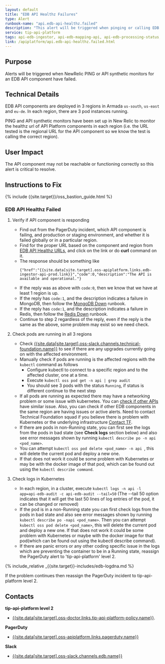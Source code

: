 ```yaml
---
layout: default
title: "EDB API Healthz Failures"
type: Alert
runbook-name: "api.edb-api-healthz.failed"
description: "This alert will be triggered when pinging or calling EDB APIs' healthz failed"
service: tip-api-platform
tags: api-edb-ingestor, api-edb-mapping-api, api-edb-processing-status, api-edb-audit
link: /apiplatform/api.edb-api-healthz.failed.html
---
```


## Purpose
Alerts will be triggered when NewRelic PING or API synthetic monitors for an EDB API component have failed.


## Technical Details
EDB API components are deployed in 3 regions in Armada `us-south`, `us-east` and `eu-de`. In each region, there are 3 pod instances running.

PING and API synthetic monitors have been set up in New Relic to monitor the healthz url of API Platform components in each region (i.e. the URL tested is the regional URL for the API component so we know the test is calling the correct region).

## User Impact
The API component may not be reachable or functioning correctly so this alert is critical to resolve.

## Instructions to Fix

{% include {{site.target}}/oss_bastion_guide.html %}

### EDB API Healthz Failed

1. Verify if API component is responding

    - Find out from the PagerDuty incident, which API component is failing, and production or staging environment, and whether it is failed globally or in a particular region.
    - Find for the proper URL based on the component and region from [EDB API Healthz URLs]({{site.baseurl}}/docs/runbooks/apiplatform/How_To/APIs_EDB_Healthz_Paths.html), and click on the link or do **curl** command on it.
    - The response should be something like  
      ```
      {"href":"{{site.data[site.target].oss-apiplatform.links.edb-ingestor-api-prod.link}}","code":0,"description":"The API is available and operational."}
      ```
    - If the reply was as above with `code:0`, then we know that we have at least 1 region is up.
    - If the reply has `code:1`, and the description indicates a failure in MongoDB, then follow the [MongoDB Down]({{site.baseurl}}/docs/runbooks/apiplatform/api.edb-mongodb.down.html) runbook.
    - If the reply has `code:1`, and the description indicates a failure in Redis, then follow the [Redis Down]({{site.baseurl}}/docs/runbooks/apiplatform/api.edb-redis.down.html) runbook.
    - Continue to step 2 regardless of the reply, even if the reply is the same as the above, some problem may exist so we need check.


2. Check pods are running in all 3 regions

    - Check [{{site.data[site.target].oss-slack.channels.technical-foundation.name}}]({{site.data[site.target].oss-slack.channels.technical-foundation.link}}) to see if there are any upgrades currently going on with the affected environment.  
    - Manually check if pods are running is the affected regions with the `kubectl` command as follows
        - Configure kubectl to connect to a specific region and to the affected cluster, one at a time.
        - Execute `kubectl oss pod get -n api | grep audit`
        - You should see 3 pods with the status `Running`, if status is different continue to the next step
    - If all pods are running as expected there may have a networking problem or some issue with kubernetes. You can [check if other APIs]({{site.baseurl}}/docs/runbooks/apiplatform/How_To/APIs_EDB_Healthz_Paths.html) have similar issue. Also, you can check if other EDB components in the same region are having issues or active alerts. Need to contact Technical Foundation squad if you believe there is problem with Kubernetes or the underlying infrastructure [Contact TF]({{site.baseurl}}/docs/runbooks/apiplatform/ibm/Contact_Technical_Foundation.html).
    - If there are pods in non-Running state, you can first see the logs from the pods in bad state (see **Check logs** section below) and also see error messages shown by running `kubectl describe po -n api <pod_name>`.  
    - You can attempt `kubectl oss pod delete <pod_name> -n api `, this will delete the current pod and deploy a new one.  
    - If that does not work it could be some problem with Kubernetes or may be with the docker image of that pod, which can be found out using the `kubectl describe command`.  


3. Check logs in Kubernetes

      - In each region, in a cluster, execute
    `kubectl logs -n api -l app=api-edb-audit -c api-edb-audit --tail=50` (The --tail 50 option indicates that it will get the last 50 lines of log entries of the pod, it can be changed or removed)
    - If the pod is in a non-Running state you can first check logs from the pods in bad state and also see error messages shown by running `kubectl describe po -napi <pod_name>`. Then you can attempt `kubectl oss pod delete <pod_name>`, this will delete the current pod and deploy a new one. If that does not work it could be some problem with Kubernetes or maybe with the docker image for that pod(which can be found out using the kubectl describe command).
    - If there are panic errors or any other coding specific issue in the logs which are preventing the container to be in a Running state, reassign the PagerDuty alert to 'tip-api-platform' level 2.

{% include_relative _{{site.target}}-includes/edb-logdna.md %}


If the problem continues then reassign the PagerDuty incident to tip-api-platform level 2.

## Contacts
**tip-api-platform level 2**
* [{{site.data[site.target].oss-doctor.links.tip-api-platform-policy.name}}]({{site.data[site.target].oss-doctor.links.tip-api-platform-policy.link}}).

**PagerDuty**
* [{{site.data[site.target].oss-apiplatform.links.pagerduty.name}}]({{site.data[site.target].oss-apiplatform.links.pagerduty.link}})

**Slack**
* [{{site.data[site.target].oss-slack.channels.edb.name}}]({{site.data[site.target].oss-slack.channels.edb.link}})
